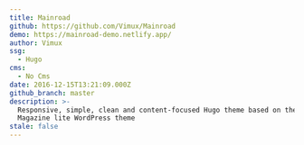 ```yaml
---
title: Mainroad
github: https://github.com/Vimux/Mainroad
demo: https://mainroad-demo.netlify.app/
author: Vimux
ssg:
  - Hugo
cms:
  - No Cms
date: 2016-12-15T13:21:09.000Z
github_branch: master
description: >-
  Responsive, simple, clean and content-focused Hugo theme based on the MH
  Magazine lite WordPress theme
stale: false
---
```

